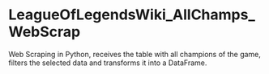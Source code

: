 # LeagueOfLegendsWiki_AllChamps_WebScrap
Web Scraping in Python, receives the table with all champions of the game, filters the selected data and transforms it into a DataFrame.
